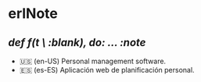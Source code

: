 # erlNote
## *def f(t \\ :blank), do: ... :note*
- :us: (en-US) Personal management software.
- :es: (es-ES) Aplicación web de planificación personal.
